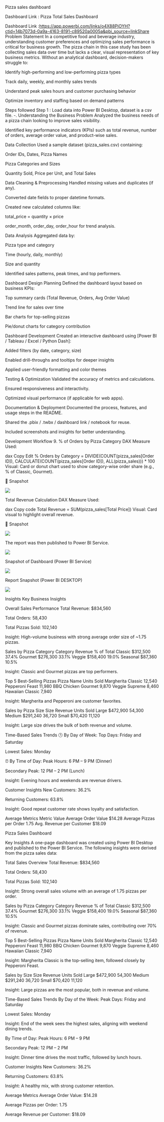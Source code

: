 Pizza sales dashboard

Dashboard Link :
Pizza Total Sales Dashboard

Dashboard Link :https://app.powerbi.com/links/o4X88PjOYH?ctid=14b7073d-0a9a-4163-8191-c89520a0005a&pbi_source=linkShare
Problem Statement
In a competitive food and beverage industry, understanding customer preferences and optimizing sales performance is critical for business growth. The pizza chain in this case study has been collecting sales data over time but lacks a clear, visual representation of key business metrics. Without an analytical dashboard, decision-makers struggle to:

Identify high-performing and low-performing pizza types

Track daily, weekly, and monthly sales trends

Understand peak sales hours and customer purchasing behavior

Optimize inventory and staffing based on demand patterns

Steps followed
Step 1 : Load data into Power BI Desktop, dataset is a csv file.
-. Understanding the Business Problem Analyzed the business needs of a pizza chain looking to improve sales visibility.

Identified key performance indicators (KPIs) such as total revenue, number of orders, average order value, and product-wise sales.

Data Collection
Used a sample dataset (pizza_sales.csv) containing:

Order IDs, Dates, Pizza Names

Pizza Categories and Sizes

Quantity Sold, Price per Unit, and Total Sales

Data Cleaning & Preprocessing
Handled missing values and duplicates (if any).

Converted date fields to proper datetime formats.

Created new calculated columns like:

total_price = quantity × price

order_month, order_day, order_hour for trend analysis.

Data Analysis
Aggregated data by:

Pizza type and category

Time (hourly, daily, monthly)

Size and quantity

Identified sales patterns, peak times, and top performers.

Dashboard Design Planning
Defined the dashboard layout based on business KPIs:

Top summary cards (Total Revenue, Orders, Avg Order Value)

Trend line for sales over time

Bar charts for top-selling pizzas

Pie/donut charts for category contribution

Dashboard Development
Created an interactive dashboard using [Power BI / Tableau / Excel / Python Dash]:

Added filters (by date, category, size)

Enabled drill-throughs and tooltips for deeper insights

Applied user-friendly formatting and color themes

Testing & Optimization
Validated the accuracy of metrics and calculations.

Ensured responsiveness and interactivity.

Optimized visual performance (if applicable for web apps).

Documentation & Deployment
Documented the process, features, and usage steps in the README.

Shared the .pbix / .twbx / dashboard link / notebook for reuse.

Included screenshots and insights for better understanding.

Development Workflow 9. % of Orders by Pizza Category DAX Measure Used:

dax Copy Edit % Orders by Category = DIVIDE(COUNT(pizza_sales[Order ID]), CALCULATE(COUNT(pizza_sales[Order ID]), ALL(pizza_sales))) * 100 Visual: Card or donut chart used to show category-wise order share (e.g., % of Classic, Gourmet).

📸 Snapshot

<p align="left">
  <img src="https://github.com/user-attachments/assets/322be5a9-c334-43b9-9d3d-debf65d8b0de" />

</p> 


Total Revenue Calculation
DAX Measure Used:

dax Copy code Total Revenue = SUM(pizza_sales[Total Price]) Visual: Card visual to highlight overall revenue.

📸 Snapshot

<p align="left">
  <img src="https://github.com/user-attachments/assets/ec812109-f696-42a8-abad-80f6503dc29c" />

</p> 

 

 The report was then published to Power BI Service.
<p align="left">
  <img src="https://github.com/user-attachments/assets/524bae22-7d8b-4a33-9932-94773d8d7b76" />
 
</p>

Snapshot of Dashboard (Power BI Service)
<p align="left">
  <img src="https://github.com/user-attachments/assets/c4266fc8-45b8-42ad-9054-ccd0f58336cf" />
 
</p>

Report Snapshot (Power BI DESKTOP)
<p align="left">
  <img src="https://github.com/user-attachments/assets/d0841df9-8b69-4920-9664-9ad79c462cee" />
 
</p>

Insights
Key Business Insights

Overall Sales Performance
Total Revenue: $834,560

Total Orders: 58,430

Total Pizzas Sold: 102,140

Insight: High-volume business with strong average order size of ~1.75 pizzas.

Sales by Pizza Category
Category Revenue % of Total Classic $312,500 37.4% Gourmet $276,300 33.1% Veggie $158,400 19.0% Seasonal $87,360 10.5%

Insight: Classic and Gourmet pizzas are top performers.

Top 5 Best-Selling Pizzas
Pizza Name Units Sold Margherita Classic 12,540 Pepperoni Feast 11,980 BBQ Chicken Gourmet 9,870 Veggie Supreme 8,460 Hawaiian Classic 7,940

Insight: Margherita and Pepperoni are customer favorites.

Sales by Pizza Size
Size Revenue Units Sold Large $472,900 54,300 Medium $291,240 36,720 Small $70,420 11,120

Insight: Large size drives the bulk of both revenue and volume.

Time-Based Sales Trends
🕒 By Day of Week: Top Days: Friday and Saturday

Lowest Sales: Monday

⏰ By Time of Day: Peak Hours: 6 PM – 9 PM (Dinner)

Secondary Peak: 12 PM – 2 PM (Lunch)

Insight: Evening hours and weekends are revenue drivers.

Customer Insights
New Customers: 36.2%

Returning Customers: 63.8%

Insight: Good repeat customer rate shows loyalty and satisfaction.

Average Metrics
Metric Value Average Order Value $14.28 Average Pizzas per Order 1.75 Avg. Revenue per Customer $18.09

Pizza Sales Dashboard

Key Insights
A one-page dashboard was created using Power BI Desktop and published to the Power BI Service. The following insights were derived from the pizza sales data:

Total Sales Overview
Total Revenue: $834,560

Total Orders: 58,430

Total Pizzas Sold: 102,140

Insight: Strong overall sales volume with an average of 1.75 pizzas per order.

Sales by Pizza Category
Category Revenue % of Total Classic $312,500 37.4% Gourmet $276,300 33.1% Veggie $158,400 19.0% Seasonal $87,360 10.5%

Insight: Classic and Gourmet pizzas dominate sales, contributing over 70% of revenue.

Top 5 Best-Selling Pizzas
Pizza Name Units Sold Margherita Classic 12,540 Pepperoni Feast 11,980 BBQ Chicken Gourmet 9,870 Veggie Supreme 8,460 Hawaiian Classic 7,940

Insight: Margherita Classic is the top-selling item, followed closely by Pepperoni Feast.

Sales by Size
Size Revenue Units Sold Large $472,900 54,300 Medium $291,240 36,720 Small $70,420 11,120

Insight: Large pizzas are the most popular, both in revenue and volume.

Time-Based Sales Trends
By Day of the Week: Peak Days: Friday and Saturday

Lowest Sales: Monday

Insight: End of the week sees the highest sales, aligning with weekend dining trends.

By Time of Day: Peak Hours: 6 PM – 9 PM

Secondary Peak: 12 PM – 2 PM

Insight: Dinner time drives the most traffic, followed by lunch hours.

Customer Insights
New Customers: 36.2%

Returning Customers: 63.8%

Insight: A healthy mix, with strong customer retention.

Average Metrics
Average Order Value: $14.28

Average Pizzas per Order: 1.75

Average Revenue per Customer: $18.09
